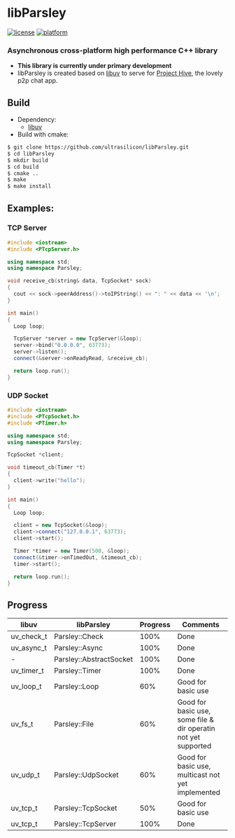# libParsley
[![license](https://img.shields.io/github/license/ultrasilicon/libParsley.svg)](https://github.com/ultrasilicon/libParsley/blob/master/LICENSE)
[![platform](https://img.shields.io/badge/Platform-desktop%20%7C%20mobile-ff69b4.svg?style=flat)](http://doc.qt.io/qt-5/supported-platforms.html)

### Asynchronous cross-platform high performance C++ library 
* **This library is currently under primary development**
* libParsley is created based on [libuv](https://github.com/libuv/libuv) to serve for [Project Hive](https://github.com/HiveChat/Hive-desktop), the lovely p2p chat app.

## Build

- Dependency:
  - [libuv](https://github.com/libuv/libuv)
- Build with cmake:

```bash
$ git clone https://github.com/ultrasilicon/libParsley.git
$ cd libParsley
$ mkdir build 
$ cd build
$ cmake ..
$ make
$ make install
```

## Examples:

### TCP Server

```c++
#include <iostream>
#include <PTcpServer.h>

using namespace std;
using namespace Parsley;

void receive_cb(string& data, TcpSocket* sock)
{
  cout << sock->peerAddress()->toIPString() << ": " << data << '\n';
}

int main()
{
  Loop loop;

  TcpServer *server = new TcpServer(&loop);
  server->bind("0.0.0.0", 63773);
  server->listen();
  connect(&server->onReadyRead, &receive_cb);

  return loop.run();
}
```

### UDP Socket

```c++
#include <iostream>
#include <PTcpSocket.h>
#include <PTimer.h>

using namespace std;
using namespace Parsley;

TcpSocket *client;

void timeout_cb(Timer *t)
{
  client->write("hello");
}

int main()
{
  Loop loop;

  client = new TcpSocket(&loop);
  client->connect("127.0.0.1", 63773);
  client->start();

  Timer *timer = new Timer(500, &loop);
  connect(&timer->onTimedOut, &timeout_cb);
  timer->start();

  return loop.run();
}
```



## Progress

libuv | libParsley | Progress | Comments
------- | ------- | ------- | ------- 
uv_check_t | Parsley::Check | 100% | Done 
uv_async_t | Parsley::Async | 100% | Done 
\- | Parsley::AbstractSocket | 100% |Done
uv_timer_t | Parsley::Timer | 100% | Done 
uv_loop_t | Parsley::Loop | 60% | Good for basic use 
uv_fs_t | Parsley::File | 60% | Good for basic use, some file & dir operatin not yet supported 
uv_udp_t | Parsley::UdpSocket | 60% | Good for basic use, multicast not yet implemented 
uv_tcp_t | Parsley::TcpSocket | 50% |Good for basic use
uv_tcp_t | Parsley::TcpServer | 100% |Done




